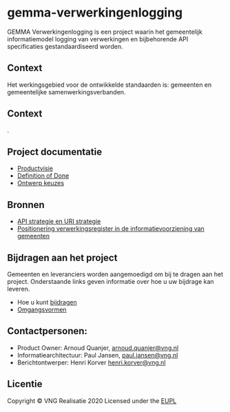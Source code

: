 # gemma-verwerkingenlogging

GEMMA Verwerkingenlogging is een project waarin het gemeentelijk informatiemodel logging van verwerkingen en bijbehorende API specificaties gestandaardiseerd worden.

## Context 
Het werkingsgebied voor de ontwikkelde standaarden is: gemeenten en gemeentelijke samenwerkingsverbanden.

## Context 
.  

## Project documentatie
* [Productvisie](https://github.com/VNG-Realisatie/gemma-verwerkingenlogging/blob/master/docs/productvision.md)
* [Definition of Done](https://github.com/VNG-Realisatie/gemma-vverwerkingenlogging/blob/master/docs/definition_of_done.md)
* [Ontwerp keuzes](https://github.com/VNG-Realisatie/gemma-verwerkingenlogging/blob/master/docs/ontwerp_keuzes.md)

## Bronnen
* [API strategie en URI strategie](https://geonovum.github.io/KP-APIs/API-strategie-algemeen/)
* [Positionering verwerkingsregister in de informatievoorziening van gemeenten](https://www.gemmaonline.nl/images/gemmaonline/b/b7/Gegevenslandschap_-_Logging_van_verwerking_van_gegevens.pdf)

## Bijdragen aan het project
Gemeenten en leveranciers worden aangemoedigd om bij te dragen aan het project. Onderstaande links geven informatie over hoe u uw bijdrage kan leveren.
* Hoe u kunt [bijdragen](https://github.com/VNG-Realisatie/Tutorial/blob/master/CONTRIBUTING.md)
* [Omgangsvormen](https://github.com/VNG-Realisatie/Tutorial/blob/master/CODE_OF_CONDUCT.md)

## Contactpersonen:
* Product Owner: Arnoud Quanjer, arnoud.quanjer@vng.nl
* Informatiearchitectuur: Paul Jansen, paul.jansen@vng.nl
* Berichtontwerper: Henri Korver henri.korver@vng.nl

## Licentie
Copyright &copy; VNG Realisatie 2020
Licensed under the [EUPL](https://github.com/VNG-Realisatie/gemma-verwerkingenlogging/blob/master/LICENCE.md)
